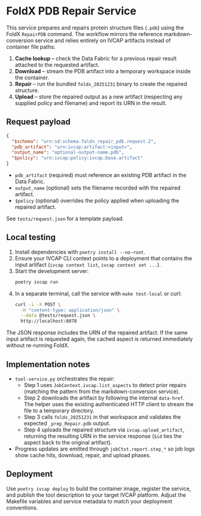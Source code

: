# FoldX PDB Repair Service

This service prepares and repairs protein structure files (`.pdb`) using the FoldX
`RepairPDB` command. The workflow mirrors the reference markdown-conversion
service and relies entirely on IVCAP artifacts instead of container file paths:

1. **Cache lookup** – check the Data Fabric for a previous repair result attached
   to the requested artifact.
2. **Download** – stream the PDB artifact into a temporary workspace inside the
   container.
3. **Repair** – run the bundled `foldx_20251231` binary to create the repaired
   structure.
4. **Upload** – store the repaired output as a new artifact (respecting any
   supplied policy and filename) and report its URN in the result.

## Request payload

```json
{
  "$schema": "urn:sd:schema.foldx_repair_pdb.request.2",
  "pdb_artifact": "urn:ivcap:artifact:<input>",
  "output_name": "optional-output-name.pdb",
  "$policy": "urn:ivcap:policy:ivcap.base.artifact"
}
```

- `pdb_artifact` (required) must reference an existing PDB artifact in the Data
  Fabric.
- `output_name` (optional) sets the filename recorded with the repaired
  artifact.
- `$policy` (optional) overrides the policy applied when uploading the repaired
  artifact.

See `tests/request.json` for a template payload.

## Local testing

1. Install dependencies with `poetry install --no-root`.
2. Ensure your IVCAP CLI context points to a deployment that contains the input
   artifact (`ivcap context list`, `ivcap context set ...`).
3. Start the development server:
   ```bash
   poetry ivcap run
   ```
4. In a separate terminal, call the service with `make test-local` or curl:
   ```bash
   curl -i -X POST \
     -H "content-type: application/json" \
     --data @tests/request.json \
     http://localhost:8078
   ```

The JSON response includes the URN of the repaired artifact. If the same input
artifact is requested again, the cached aspect is returned immediately without
re-running FoldX.

## Implementation notes

- `tool-service.py` orchestrates the repair:
  - Step 1 uses `JobContext.ivcap.list_aspects` to detect prior repairs (matching
    the pattern from the markdown-conversion service).
  - Step 2 downloads the artifact by following the internal `data-href`. The
    helper uses the existing authenticated HTTP client to stream the file to a
    temporary directory.
  - Step 3 calls `foldx_20251231` in that workspace and validates the expected
    `_prep_Repair.pdb` output.
  - Step 4 uploads the repaired structure via `ivcap.upload_artifact`, returning
    the resulting URN in the service response (`$id` ties the aspect back to the
    original artifact).
- Progress updates are emitted through `jobCtxt.report.step_*` so job logs show
  cache hits, download, repair, and upload phases.

## Deployment

Use `poetry ivcap deploy` to build the container image, register the service,
and publish the tool description to your target IVCAP platform. Adjust the
Makefile variables and service metadata to match your deployment conventions.

